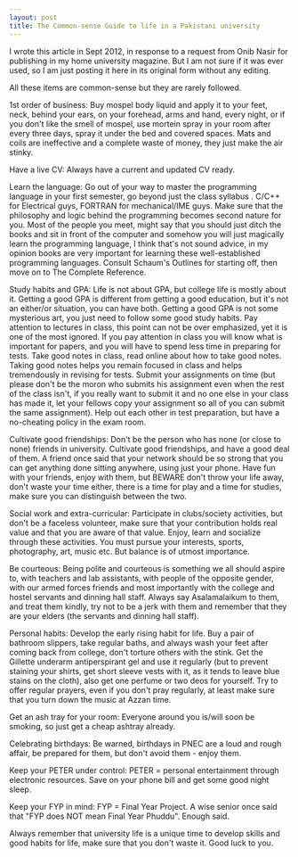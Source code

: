 ```yaml
---
layout: post
title: The Common-sense Guide to life in a Pakistani university
---
```


I wrote this article in Sept 2012, in response to a request from Onib Nasir for publishing in my home university magazine. But I am not sure if it was ever used, so I am just posting it here in its original form without any editing. 

All these items are common-sense but they are rarely followed.

1st order of business: Buy mospel body liquid and apply it to your feet, neck, behind your ears, on your forehead, arms and hand, every night, or if you don't like the smell of mospel, use mortein spray in your room after every three days, spray it under the bed and covered spaces. Mats and coils are ineffective and a complete waste of money, they just make the air stinky. 

Have a live CV: Always have a current and updated CV ready.

Learn the language: Go out of your way to master the programming language in your first semester, go beyond just the class syllabus . C/C++ for Electrical guys, FORTRAN for mechanical/IME guys. Make sure that the philosophy and logic behind the programming becomes second nature for you. Most of the people you meet, might say that you should just ditch the books and sit in front of the computer and somehow you will just magically learn the programming language, I think that's not sound advice, in my opinion books are very important for learning these well-established programming languages. Consult Schaum's Outlines for starting off, then move on to The Complete Reference. 

Study habits and GPA: Life is not about GPA, but college life is mostly about it. Getting a good GPA is different from getting a good education, but it's not an either/or situation, you can have both. Getting a good GPA is not some mysterious art, you just need to follow some good study habits. Pay attention to lectures in class, this point can not be over emphasized, yet it is one of the most ignored. If you pay attention in class you will know what is important for papers, and you will have to spend less time in preparing for tests. Take good notes in class, read online about how to take good notes. Taking good notes helps you remain focused in class and helps tremendously in revising for tests. Submit your assignments on time (but please don't be the moron who submits his assignment even when the rest of the class isn't, if you really want to submit it and no one else in your class has made it, let your fellows copy your assignment so all of you can submit the same assignment). Help out each other in test preparation, but have a no-cheating policy in the exam room. 

Cultivate good friendships: Don't be the person who has none (or close to none) friends in university. Cultivate good friendships, and have a good deal of them. A friend once said that your network should be so strong that you can get anything done sitting anywhere, using just your phone. Have fun with your friends, enjoy with them, but BEWARE don't throw your life away, don't waste your time either, there is a time for play and a time for studies, make sure you can distinguish between the two. 

Social work and extra-curricular: Participate in clubs/society activities, but don't be a faceless volunteer, make sure that your contribution holds real value and that you are aware of that value. Enjoy, learn and socialize through these activities. You must pursue your interests, sports, photography, art, music etc. But balance is of utmost importance.

Be courteous: Being polite and courteous is something we all should aspire to, with teachers and lab assistants, with people of the opposite gender, with our armed forces friends and most importantly with the college and hostel servants and dinning hall staff. Always say Asalamalaikum to them, and treat them kindly, try not to be a jerk with them and remember that they are your elders (the servants and dinning hall staff).

Personal habits: Develop the early rising habit for life. Buy a pair of bathroom slippers, take regular baths, and always wash your feet after coming back from college, don't torture others with the stink. Get the Gillette underarm antiperspirant gel and use it regularly (but to prevent staining your shirts, get short sleeve vests with it, as it tends to leave blue stains on the cloth), also get one perfume or two deos for yourself. Try to offer regular prayers, even if you don't pray regularly, at least make sure that you turn down the music at Azzan time.

Get an ash tray for your room: Everyone around you is/will soon be smoking, so just get a cheap ashtray already.

Celebrating birthdays: Be warned, birthdays in PNEC are a loud and rough affair, be prepared for them, but don't avoid them - enjoy them. 

Keep your PETER under control: PETER = personal entertainment through electronic resources. Save on your phone bill and get some good night sleep. 

Keep your FYP in mind: FYP = Final Year Project. A wise senior once said that "FYP does NOT mean Final Year Phuddu". Enough said.

Always remember that university life is a unique time to develop skills and good habits for life, make sure that you don't waste it. Good luck to you.
